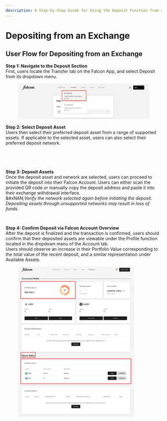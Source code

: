 ```yaml
---
description: A Step-by-Step Guide for Using the Deposit Function from an Exchange
---
```


# Depositing from an Exchange

## User Flow for Depositing from an Exchange

**Step 1: Navigate to the Deposit Section**\
First, users locate the Transfer tab on the Falcon App, and select Deposit from its dropdown menu.

<figure><img src="../../../../.gitbook/assets/image (84).png" alt="" width="563"><figcaption></figcaption></figure>

**Step 2: Select Deposit Asset**\
Users then select their preferred deposit asset from a range of supported assets. If applicable to the selected asset, users can also select their preferred deposit network.

<div><figure><img src="../../../../.gitbook/assets/Screenshot 2025-04-01 at 3.00.01 PM.png" alt=""><figcaption></figcaption></figure> <figure><img src="../../../../.gitbook/assets/Screenshot 2025-04-01 at 4.29.01 PM.png" alt=""><figcaption></figcaption></figure></div>

**Step 3: Deposit Assets**\
Once the deposit asset and network are selected, users can proceed to initiate the deposit into their Falcon Account. Users can either scan the provided QR code or manually copy the deposit address and paste it into their exchange withdrawal interface.\
&#xNAN;_&#x56;erify the network selected again before initiating the deposit. Depositing assets through unsupported networks may result in loss of funds._

<figure><img src="../../../../.gitbook/assets/Screenshot 2025-04-01 at 3.31.01 PM.png" alt="" width="375"><figcaption></figcaption></figure>

**Step 4:  Confirm Deposit via Falcon Account Overview**\
After the deposit is finalized and the transaction is confirmed, users should confirm that their deposited assets are viewable under the Profile function located in the dropdown menu of the Account tab.\
Users should observe an increase in their Portfolio Value corresponding to the total value of the recent deposit, and a similar representation under Available Assets.

<figure><img src="../../../../.gitbook/assets/image (86).png" alt="" width="375"><figcaption></figcaption></figure>
